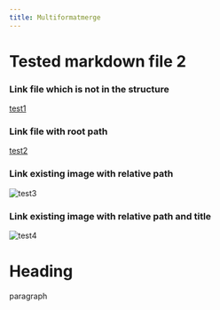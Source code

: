 ```yaml
---
title: Multiformatmerge
---
```


# Tested markdown file 2

### Link file which is not in the structure
[test1](https://github.com/gardener/gardener/blob/v1.30.0/README.md)

### Link file with root path
[test2](/mainTree/html-tests/testedHTMLFile2/)

### Link existing image with relative path
![test3](/mainTree/gardener-docforge-logo.png)

### Link existing image with relative path and title
![test4](/mainTree/gardener-docforge-logo.png "gardener-docforge-logo")
<!DOCTYPE html>
<html>
<body>

<h1>Heading</h1>
<p>paragraph</p>

</body>
</html>